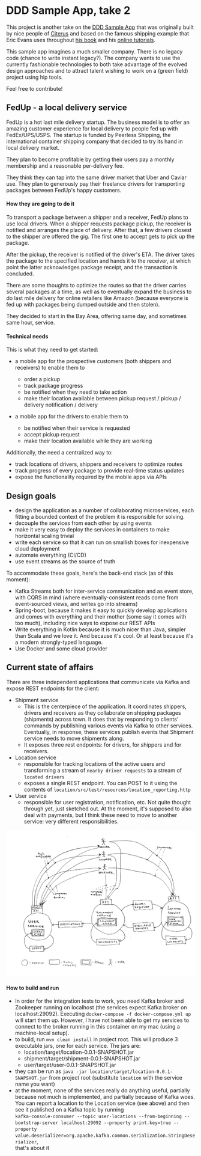 # DDD Sample App, take 2

This project is another take on the [DDD Sample App](https://github.com/citerus/dddsample-core)
that was originally built by nice people of [Citerus](https://citerus.github.io/dddsample-core/) 
and based on the famous shipping example that Eric Evans uses throughout 
[his book](https://www.amazon.com/Domain-Driven-Design-Tackling-Complexity-Software/dp/0321125215)
and his [online tutorials](https://elearn.domainlanguage.com).   

This sample app imagines a much smaller company. There is no legacy code (chance to write instant legacy?). 
The company wants to use the currently fashionable technologies to both take advantage of the evolved design approaches
and to attract talent wishing to work on a (green field) project using hip tools.

Feel free to contribute!

## FedUp - a local delivery service

FedUp is a hot last mile delivery startup. The business model is to offer an amazing customer
experience for local delivery to people fed up with FedEx/UPS/USPS. The startup is funded
by Peerless Shipping, the international container shipping company that decided to try its
hand in local delivery market.

They plan to become profitable by getting their users pay a monthly membership and a reasonable 
per-delivery fee. 

They think they can tap into the same driver market that Uber and Caviar use. They plan to
generously pay their freelance drivers for transporting packages between FedUp's happy customers.

#### How they are going to do it

To transport a package between a shipper and a receiver, FedUp plans to use local drivers. When a shipper
requests package pickup, the receiver is notified and arranges the place of delivery. After that,
a few drivers closest to the shipper are offered the gig. The first one to accept gets to pick up the package.  

After the pickup, the receiver is notified of the driver's ETA. The driver
takes the package to the specified location and hands it to the receiver, at which point the latter 
acknowledges package receipt, and the transaction is concluded.

There are some thoughts to optimize the routes so that the driver carries several packages at a time, as well as 
to eventually expand the business to do last mile delivery for online retailers like Amazon (because everyone is 
fed up with packages being dumped outside and then stolen).    

They decided to start in the Bay Area, offering same day, and sometimes same hour, service.

#### Technical needs
This is what they need to get started:

- a mobile app for the prospective customers (both shippers and receivers) to enable them to
    - order a pickup
    - track package progress
    - be notified when they need to take action
    - make their location available between pickup request / pickup / delivery notification / delivery
    
- a mobile app for the drivers to enable them to
    - be notified when their service is requested
    - accept pickup request
    - make their location available while they are working

Additionally, the need a centralized way to:    
- track locations of drivers, shippers and receivers to optimize routes
- track progress of every package to provide real-time status updates
- expose the functionality required by the mobile apps via APIs

## Design goals
- design the application as a number of collaborating microservices, each fitting a bounded context
  of the problem it is responsible for solving. 
- decouple the services from each other by using events 
- make it very easy to deploy the services in containers to make horizontal scaling trivial 
- write each service so that it can run on smallish boxes for inexpensive cloud deployment
- automate everything (CI/CD)
- use event streams as the source of truth

To accommodate these goals, here's the back-end stack (as of this moment):
- Kafka Streams both for inter-service communication and as event store, with CQRS in mind (where 
  eventually-consistent reads come from event-sourced views, and writes go into streams)
- Spring-boot, because it makes it easy to quickly develop applications and comes with everything
  and their mother (some say it comes with too much), including nice ways to expose our REST APIs
- Write everything in Kotlin because it is much nicer than Java, simpler than Scala and we love it.
  And because it's cool. Or at least because it's a modern strongly-typed language.
- Use Docker and some cloud provider        

## Current state of affairs
There are three independent applications that communicate via Kafka and expose REST endpoints for the client:
- Shipment service
  - This is the centerpiece of the application. It coordinates shippers, drivers and receivers 
    as they collaborate on shipping packages (shipments) across town. It does that by responding to clients' commands
    by publishing various events via Kafka to other services. Eventually, in response, these services publish
    events that Shipment service needs to move shipments along.  
  - It exposes three rest endpoints: for drivers, for shippers and for receivers. 
- Location service
  - responsible for tracking locations of the active users and transforming a stream of `nearby driver requests` 
    to a stream of `located drivers`
  - exposes a single REST endpoint. You can POST to it using the contents of `location/src/test/resources/location_reporting.http`     
- User service
  - responsible for user registration, notification, etc. Not quite thought through yet, just sketched out. At the moment, it's
    supposed to also deal with payments, but I think these need to move to another service: very different responsibilities.
    
![](FedUp_Services.png)    

#### How to build and run
- In order for the integration tests to work, you need Kafka broker and Zookeeper running on localhost (the services expect 
  Kafka broker on localhost:29092). Executing `docker-compose -f docker-compose.yml up` will start them up. However, I have not 
  been able to get my services to connect to the broker running in this container on my mac (using a machine-local setup).   
- to build, run `mvn clean install` in project root. This will produce 3 executable jars, one for each service. The jars are:
   - location/target/location-0.0.1-SNAPSHOT.jar
   - shipment/target/shipment-0.0.1-SNAPSHOT.jar
   - user/target/user-0.0.1-SNAPSHOT.jar
- they can be run as `java -jar location/target/location-0.0.1-SNAPSHOT.jar` from project root (substitute `location` 
  with the service name you want)
- at the moment, none of the services really do anything useful, partially because not much is implemented, and partially because of Kafka woes.
  You can report a location to the Location service (see above) and then see it published on a Kafka topic by running<br/>
  `kafka-console-consumer --topic user-locations --from-beginning --bootstrap-server localhost:29092 --property print.key=true --property value.deserializer=org.apache.kafka.common.serialization.StringDeserializer`,<br/> 
  that's about it 
